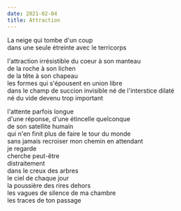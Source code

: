 ```yaml
---
date: 2021-02-04
title: Attraction
---
```


La neige qui tombe d'un coup\
dans une seule étreinte avec le terricorps

l'attraction irrésistible du coeur à son manteau\
de la roche à son lichen\
de la tête à son chapeau\
les formes qui s'épousent en union libre\
dans le champ de succion invisible né de l'interstice dilaté\
né du vide devenu trop important

l'attente parfois longue\
d'une réponse, d'une étincelle quelconque\
de son satellite humain\
qui n'en finit plus de faire le tour du monde\
sans jamais recroiser mon chemin
en attendant\
je regarde\
cherche peut-être\
distraitement\
dans le creux des arbres\
le ciel de chaque jour\
la poussière des rires dehors\
les vagues de silence de ma chambre\
les traces de ton passage



